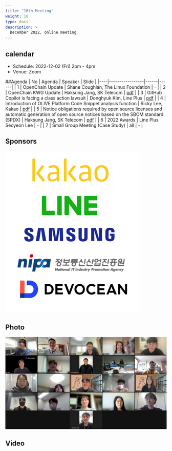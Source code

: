 ```yaml
---
title: "16th Meeting"
weight: 16
type: docs
description: >
  December 2022, online meeting
---
```


## calendar

* Schedule: 2022-12-02 (Fri) 2pm - 4pm
* Venue: Zoom

##Agenda
| No | Agenda | Speaker | Slide |
|----|-----------------|------|------|
| 1 | OpenChain Update | Shane Coughlan, The Linux Foundation | - |
| 2 | OpenChain KWG Update | Haksung Jang, SK Telecom | [pdf](./OpenChain_Korea_update_20221202.pdf) |
| 3 | GitHub Copilot is facing a class action lawsuit | Donghyuk Kim, Line Plus |  [pdf](221202-Copilot_lineplus.pdf) |
| 4 | Introduction of OLIVE Platform Code Snippet analysis function | Ricky Lee, Kakao | [pdf](OLIVE_Code_Snippet_feature.pdf) |
| 5 | Notice obligations required by open source licenses and automatic generation of open source notices based on the SBOM standard (SPDX) | Haksung Jang, SK Telecom  | [pdf](oss_notice_sbom_spdx_onot_20221202_haksung.pdf) |
| 6 | 2022 Awards | Line Plus Seoyeon Lee | - |
| 7 | Small Group Meeting (Case Study) | all | - |


## Sponsors
![sponsor](./sponsor.png)

## Photo
![](./16th_meeting.png)

## Video